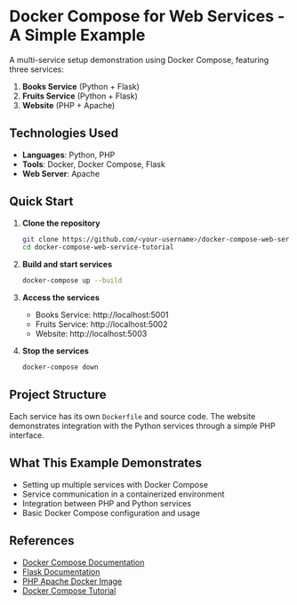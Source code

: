 # Docker Compose for Web Services - A Simple Example

A multi-service setup demonstration using Docker Compose, featuring three services:

1. **Books Service** (Python + Flask)
2. **Fruits Service** (Python + Flask)
3. **Website** (PHP + Apache)

## Technologies Used

- **Languages**: Python, PHP
- **Tools**: Docker, Docker Compose, Flask
- **Web Server**: Apache

## Quick Start

1. **Clone the repository**

   ```bash
   git clone https://github.com/<your-username>/docker-compose-web-service-tutorial.git
   cd docker-compose-web-service-tutorial
   ```

2. **Build and start services**

   ```bash
   docker-compose up --build
   ```

3. **Access the services**

   - Books Service: http://localhost:5001
   - Fruits Service: http://localhost:5002
   - Website: http://localhost:5003

4. **Stop the services**

   ```bash
   docker-compose down
   ```

## Project Structure

Each service has its own `Dockerfile` and source code. The website demonstrates integration with the Python services through a simple PHP interface.

## What This Example Demonstrates

- Setting up multiple services with Docker Compose
- Service communication in a containerized environment
- Integration between PHP and Python services
- Basic Docker Compose configuration and usage

## References

- [Docker Compose Documentation](https://docs.docker.com/compose/)
- [Flask Documentation](https://flask.palletsprojects.com/)
- [PHP Apache Docker Image](https://hub.docker.com/_/php)
- [Docker Compose Tutorial](https://www.youtube.com/watch?v=Qw9zlE3t8Ko)
